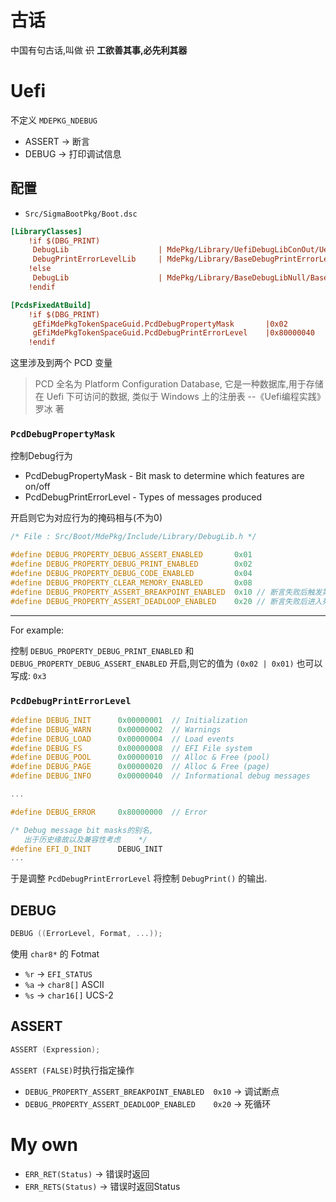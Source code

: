 # 古话

中国有句古话,叫做 ~~识~~ **工欲善其事,必先利其器**

# Uefi

不定义 `MDEPKG_NDEBUG`

- ASSERT -> 断言
- DEBUG -> 打印调试信息

## 配置

- `Src/SigmaBootPkg/Boot.dsc`

```ini
[LibraryClasses]
    !if $(DBG_PRINT)
     DebugLib                    | MdePkg/Library/UefiDebugLibConOut/UefiDebugLibConOut.inf
     DebugPrintErrorLevelLib     | MdePkg/Library/BaseDebugPrintErrorLevelLib/BaseDebugPrintErrorLevelLib.inf
    !else
     DebugLib                    | MdePkg/Library/BaseDebugLibNull/BaseDebugLibNull.inf
    !endif

[PcdsFixedAtBuild]
    !if $(DBG_PRINT)
     gEfiMdePkgTokenSpaceGuid.PcdDebugPropertyMask       |0x02
     gEfiMdePkgTokenSpaceGuid.PcdDebugPrintErrorLevel    |0x80000040
    !endif
```

这里涉及到两个 PCD 变量

> PCD 全名为 Platform Configuration Database, 它是一种数据库,用于存储在 Uefi 下可访问的数据,
> 类似于 Windows 上的注册表                                --《Uefi编程实践》 罗冰 著

### `PcdDebugPropertyMask`

控制Debug行为

* PcdDebugPropertyMask - Bit mask to determine which features are on/off
* PcdDebugPrintErrorLevel - Types of messages produced

开启则它为对应行为的掩码相与(不为0)

```c++
/* File : Src/Boot/MdePkg/Include/Library/DebugLib.h */

#define DEBUG_PROPERTY_DEBUG_ASSERT_ENABLED       0x01
#define DEBUG_PROPERTY_DEBUG_PRINT_ENABLED        0x02
#define DEBUG_PROPERTY_DEBUG_CODE_ENABLED         0x04
#define DEBUG_PROPERTY_CLEAR_MEMORY_ENABLED       0x08
#define DEBUG_PROPERTY_ASSERT_BREAKPOINT_ENABLED  0x10 // 断言失败后触发第3号异常 (#BP)
#define DEBUG_PROPERTY_ASSERT_DEADLOOP_ENABLED    0x20 // 断言失败后进入死循环, 实际断点优先
```

---

For example:

控制 `DEBUG_PROPERTY_DEBUG_PRINT_ENABLED` 和 `DEBUG_PROPERTY_DEBUG_ASSERT_ENABLED` 开启,则它的值为 `(0x02 | 0x01)` 也可以写成: `0x3`

### `PcdDebugPrintErrorLevel`

```c++
#define DEBUG_INIT      0x00000001  // Initialization
#define DEBUG_WARN      0x00000002  // Warnings
#define DEBUG_LOAD      0x00000004  // Load events
#define DEBUG_FS        0x00000008  // EFI File system
#define DEBUG_POOL      0x00000010  // Alloc & Free (pool)
#define DEBUG_PAGE      0x00000020  // Alloc & Free (page)
#define DEBUG_INFO      0x00000040  // Informational debug messages

...

#define DEBUG_ERROR     0x80000000  // Error

/* Debug message bit masks的别名,
   出于历史缘故以及兼容性考虑    */
#define EFI_D_INIT      DEBUG_INIT
...

```

于是调整 `PcdDebugPrintErrorLevel` 将控制 `DebugPrint()` 的输出.

## DEBUG

```c++
DEBUG ((ErrorLevel, Format, ...));
```

使用 `char8*` 的 Fotmat

- `%r` -> `EFI_STATUS`
- `%a` -> `char8[]` ASCII
- `%s` -> `char16[]` UCS-2

## ASSERT

```c++
ASSERT (Expression);
```

`ASSERT (FALSE)`时执行指定操作

- `DEBUG_PROPERTY_ASSERT_BREAKPOINT_ENABLED  0x10` -> 调试断点
- `DEBUG_PROPERTY_ASSERT_DEADLOOP_ENABLED    0x20` -> 死循环

# My own

- `ERR_RET(Status)` -> 错误时返回
- `ERR_RETS(Status)` -> 错误时返回Status

